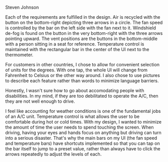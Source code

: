 Steven Johnson

Each of the requirements are fulfilled in the design. Air is recycled with the button on the bottom-right depicting three arrows in a circle. The fan speed is controlled by the bar on the left side with the fan next to it. Windshield de-fog is found on the button in the very bottom-right with the three arrows pointing upward. The vent positions are the buttons in the bottom-middle with a person sitting in a seat for reference. Temperature control is maintained with the rectangular bar in the center of the UI next to the thermometer.


For customers in other countries, I chose to allow for convenient selection of units for the degrees. With one tap, the whole UI will change from Fahrenheit to Celsius or the other way around. I also chose to use pictures to describe each feature rather than words to minimize language barriers.

Honestly, I wasn't sure how to go about accomodating people with disabilities. In my mind, if they are too debilitated to operate the A/C, then they are not well enough to drive.

I feel like accounting for weather conditions is one of the fundamental jobs of an A/C unit. Temperature control is what allows the user to be comfortable during hot or cold times. With my design, I wanted to minimize the amount of time the user needs to spend touching the screen. When driving, having your eyes and hands focus on anything but driving can turn into a serious disaster. That's why the main bars on my UI (the fan speed and temperature bars) have shortcuts implemented so that you can tap on the bar itself to jump to a preset value, rather than always have to click the arrows repeatedly to adjust the levels of each.
